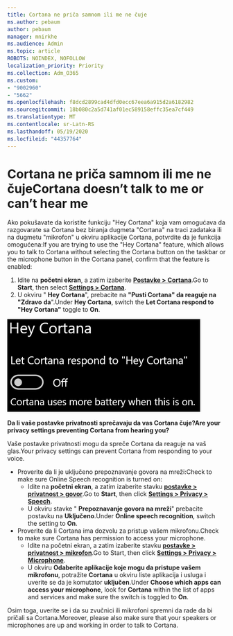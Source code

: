 ```yaml
---
title: Cortana ne priča samnom ili me ne čuje
ms.author: pebaum
author: pebaum
manager: mnirkhe
ms.audience: Admin
ms.topic: article
ROBOTS: NOINDEX, NOFOLLOW
localization_priority: Priority
ms.collection: Adm_O365
ms.custom:
- "9002960"
- "5662"
ms.openlocfilehash: f8dcd2899cad4dfd0ecc67eea6a915d2a6182982
ms.sourcegitcommit: 18b080c2a5d741af01ec589158effc35ea7cf449
ms.translationtype: MT
ms.contentlocale: sr-Latn-RS
ms.lasthandoff: 05/19/2020
ms.locfileid: "44357764"
---
```

# <a name="cortana-doesnt-talk-to-me-or-cant-hear-me"></a><span data-ttu-id="83be7-102">Cortana ne priča samnom ili me ne čuje</span><span class="sxs-lookup"><span data-stu-id="83be7-102">Cortana doesn’t talk to me or can’t hear me</span></span>

<span data-ttu-id="83be7-103">Ako pokušavate da koristite funkciju "Hey Cortana" koja vam omogućava da razgovarate sa Cortana bez biranja dugmeta "Cortana" na traci zadataka ili na dugmetu "mikrofon" u okviru aplikacije Cortana, potvrdite da je funkcija omogućena:</span><span class="sxs-lookup"><span data-stu-id="83be7-103">If you are trying to use the "Hey Cortana" feature, which allows you to talk to Cortana without selecting the Cortana button on the taskbar or the microphone button in the Cortana panel, confirm that the feature is enabled:</span></span>

1. <span data-ttu-id="83be7-104">Idite na **početni ekran**, a zatim izaberite **[Postavke > Cortana](ms-settings:cortana?activationSource=GetHelp)**.</span><span class="sxs-lookup"><span data-stu-id="83be7-104">Go to **Start**, then select **[Settings > Cortana](ms-settings:cortana?activationSource=GetHelp)**.</span></span>
2. <span data-ttu-id="83be7-105">U okviru " **Hey Cortana**", prebacite na **"Pusti Cortana" da reaguje na "Zdravo** **da**".</span><span class="sxs-lookup"><span data-stu-id="83be7-105">Under **Hey Cortana**, switch the **Let Cortana respond to "Hey Cortana"** toggle to **On**.</span></span>

![Hej Cortana](media/hey-cortana.png)

<span data-ttu-id="83be7-107">**Da li vaše postavke privatnosti sprečavaju da vas Cortana čuje?**</span><span class="sxs-lookup"><span data-stu-id="83be7-107">**Are your privacy settings preventing Cortana from hearing you?**</span></span>

<span data-ttu-id="83be7-108">Vaše postavke privatnosti mogu da spreče Cortana da reaguje na vaš glas.</span><span class="sxs-lookup"><span data-stu-id="83be7-108">Your privacy settings can prevent Cortana from responding to your voice.</span></span>
- <span data-ttu-id="83be7-109">Proverite da li je uključeno prepoznavanje govora na mreži:</span><span class="sxs-lookup"><span data-stu-id="83be7-109">Check to make sure Online Speech recognition is turned on:</span></span>
    - <span data-ttu-id="83be7-110">Idite na **početni ekran**, a zatim izaberite stavku **[postavke > privatnost > govor](ms-settings:privacy-speech?activationSource=GetHelp)**.</span><span class="sxs-lookup"><span data-stu-id="83be7-110">Go to **Start**, then click **[Settings > Privacy > Speech](ms-settings:privacy-speech?activationSource=GetHelp)**.</span></span>
    - <span data-ttu-id="83be7-111">U okviru stavke " **Prepoznavanje govora na mreži**" prebacite postavku na **Uključeno**.</span><span class="sxs-lookup"><span data-stu-id="83be7-111">Under **Online speech recognition**, switch the setting to **On**.</span></span>
- <span data-ttu-id="83be7-112">Proverite da li Cortana ima dozvolu za pristup vašem mikrofonu.</span><span class="sxs-lookup"><span data-stu-id="83be7-112">Check to make sure Cortana has permission to access your microphone.</span></span> 
    - <span data-ttu-id="83be7-113">Idite na početni ekran, a zatim izaberite stavku **[postavke > privatnost > mikrofon](ms-settings:privacy-microphone?activationSource=GetHelp)**.</span><span class="sxs-lookup"><span data-stu-id="83be7-113">Go to Start, then click **[Settings > Privacy > Microphone](ms-settings:privacy-microphone?activationSource=GetHelp)**.</span></span>
    - <span data-ttu-id="83be7-114">U okviru **Odaberite aplikacije koje mogu da pristupe vašem mikrofonu**, potražite **Cortana** u okviru liste aplikacija i usluga i uverite se da je komutator **uključen**.</span><span class="sxs-lookup"><span data-stu-id="83be7-114">Under **Choose which apps can access your microphone**, look for **Cortana** within the list of apps and services and make sure the switch is toggled to **On**.</span></span>

<span data-ttu-id="83be7-115">Osim toga, uverite se i da su zvučnici ili mikrofoni spremni da rade da bi pričali sa Cortana.</span><span class="sxs-lookup"><span data-stu-id="83be7-115">Moreover, please also make sure that your speakers or microphones are up and working in order to talk to Cortana.</span></span>
